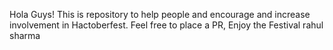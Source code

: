 Hola Guys!
This is repository to help people and encourage and increase involvement in Hactoberfest.
Feel free to place a PR, Enjoy the Festival
rahul sharma
